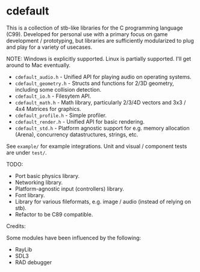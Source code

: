 # cdefault

This is a collection of stb-like libraries for the C programming language (C99).
Developed for personal use with a primary focus on game development / prototyping, but
libraries are sufficiently modularized to plug and play for a variety of usecases.

NOTE: Windows is explicitly supported. Linux is partially supported. I'll get around to Mac eventually.

*  `cdefault_audio.h`    - Unified API for playing audio on operating systems.
*  `cdefault_geometry.h` - Structs and functions for 2/3D geometry, including some collision detection.
*  `cdefault_io.h`       - Filesytem API.
*  `cdefault_math.h`     - Math library, particularly 2/3/4D vectors and 3x3 / 4x4 Matrices for graphics.
*  `cdefault_profile.h`  - Simple profiler.
*  `cdefault_render.h`   - Unified API for basic rendering.
*  `cdefault_std.h`      - Platform agnostic support for e.g. memory allocation (Arena), concurrency datastructures, strings, etc.

See `example/` for example integrations. Unit and visual / component tests are under `test/`.

TODO:

*  Port basic physics library.
*  Networking library.
*  Platform-agnostic input (controllers) library.
*  Font library.
*  Library for various fileformats, e.g. image / audio (instead of relying on stb).
*  Refactor to be C89 compatible.

Credits:

Some modules have been influenced by the following:

*  RayLib
*  SDL3
*  RAD debugger
